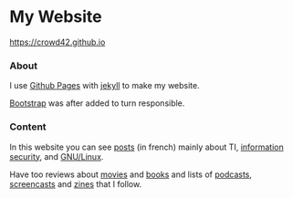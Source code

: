 # My Website

https://crowd42.github.io

### About

I use [Github Pages](https://pages.github.com) with [jekyll](https://github.com/jekyll/jekyll) to make my website.

[Bootstrap](http://getbootstrap.com/) was after added to turn responsible. 
### Content

In this website you can see [posts](https://crowd42.github.io/blog/) (in french) mainly about TI, [information security](https://crowd42.github.io/category/#infosec), and [GNU/Linux](https://crowd42.github.io/category/#linux).

Have too reviews about [movies](https://crowd42.github.io/movies) and [books](https://crowd42.github.io/books) and lists of [podcasts](https://crowd42.github.io/casts), [screencasts](https://crowd42.github.io/casts) and [zines](https://crowd42.github.io/zines) that I follow.

